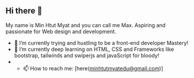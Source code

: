 ## Hi there 👋
My name is Min Htut Myat and you can call me Max. Aspiring and passionate for Web design and development.
- 🔭 I’m currently trying and hustling to be a front-end developer Mastery!
- 🌱 I’m currently deep learning on HTML, CSS and Frameworks like bootstrap, tailwinds and swiperjs and javaScript for bloody! 
- - 📫 How to reach me: [here(minhtutmyatedu@gmail.com)]
<!--
**minhtut-hub/minhtut-hub** is a ✨ _special_ ✨ repository because its `README.md` (this file) appears on your GitHub profile.

Here are some ideas to get you started:

- 🔭 I’m currently working on ...
- 🌱 I’m currently learning ...
- 👯 I’m looking to collaborate on ...
- 🤔 I’m looking for help with ...
- 💬 Ask me about ...
- 📫 How to reach me: ...
- 😄 Pronouns: ...
- ⚡ Fun fact: ...
-->
